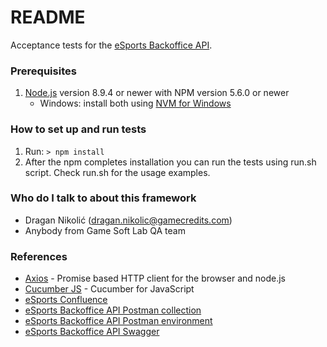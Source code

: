 # README #

Acceptance tests for the [eSports Backoffice API](https://esports-backoffice.gamecredits2.org:8443/swagger-ui.html#/).

### Prerequisites ###
1. [Node.js](https://nodejs.org/) version 8.9.4 or newer with NPM version 5.6.0 or newer
    * Windows: install both using [NVM for Windows](https://github.com/coreybutler/nvm-windows)

### How to set up and run tests ###
1. Run: ```> npm install```
2. After the npm completes installation you can run the tests using run.sh script. Check run.sh for the usage examples.

### Who do I talk to about this framework ###
* Dragan Nikolić (dragan.nikolic@gamecredits.com)
* Anybody from Game Soft Lab QA team

### References ###
* [Axios](https://github.com/axios/axios) - Promise based HTTP client for the browser and node.js
* [Cucumber JS](https://github.com/cucumber/cucumber-js) - Cucumber for JavaScript
* [eSports Confluence](https://gamecredits.atlassian.net/wiki/spaces/ESP/overview)
* [eSports Backoffice API Postman collection](https://bitbucket.org/gamesoftlab/esports-backoffice/src/master/postman/ESP-Backoffice.postman_collection.json)
* [eSports Backoffice API Postman environment](https://bitbucket.org/gamesoftlab/esports-gameserver-gateway/src/master/postman/environments/)
* [eSports Backoffice API Swagger](https://esports-backoffice.gamecredits2.org:8443/swagger-ui.html#/)
